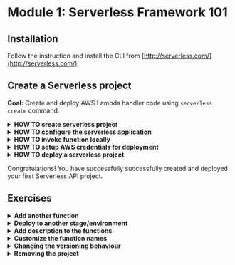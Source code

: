 # Module 1: Serverless Framework 101

## Installation

Follow the instruction and install the CLI from [http://serverless.com/](http://serverless.com/).

## Create a Serverless project

**Goal:** Create and deploy AWS Lambda handler code using `serverless create` command.

<details>
<summary><b>HOW TO create serverless project</b></summary><p>

1. Create a directory for your serverless project.

    ```
    mkdir hello-world
    cd hello-world
    ```

2. Initialise the project:
    
    `npm init`
    
    Name the project accordingly and you can accept the rest of the defaults.

3. Install the `Serverless` framework as dev dependency.

    `npm install --save-dev serverless`

    Add `sls` to npm scripts by editing your `package.json` so your `scripts` section looks like this:

    ```json
      "scripts": {
        "sls": "serverless"
      },
    ```
    
    Now you can run serverless using `npm run sls [-- <args>...]`

    The special option `--` is used to delimit the end of the options for `npm run` and pass all the arguments after the `--` directly to your script

    > _Pro tip:_ Most examples gives steps to install and run Serverless Framework globally (allowing you to directly call `serverless` in your terminal). However, global package dependency will likely to cause issues in the future between two projects depending on different versions, especially when used by build and deploy steps on your CI.

4. Create nodejs Serverless project using one of the default templates:

    `npm run sls -- create --template aws-nodejs`

    See more information about `serverless create` command on [CLI documentation](https://serverless.com/framework/docs/providers/aws/cli-reference/create/) page.
</p></details>

<details>
<summary><b>HOW TO configure the serverless application</b></summary><p>

1. Modify the `serverless.yml` file, rename `service` to `hello-world-` followed by your name - e.g. `hello-world-yancui`.

2. Go to `handler.js`, and modify the response to:

```javascript
const response = {
    statusCode: 200,
    body: JSON.stringify({
        message: 'hello world'
    })
};
```

3. Modify the `serverless.yml` file, under `functions`, so that the definition for the `hello` function looks like this:

```json
hello:
    handler: handler.hello
    events:
        - http:
            path: /
            method: get
```

This maps an API Gateway endpoint as the event source for our Lambda function.

</p></details>

<details>
<summary><b>HOW TO invoke function locally</b></summary><p>

1. Run `invoke local` command:

    `npm run sls -- invoke local --function hello`

    See more information about `invoke local` command on [CLI documentation](https://serverless.com/framework/docs/providers/aws/cli-reference/invoke-local/) page.

2. Verify that the function returns the following output:

```json
{
    "statusCode": 200,
    "body": "{\"message\":\"hello world\"}"
}
```
</p></details>

<details>
<summary><b>HOW TO setup AWS credentials for deployment</b></summary><p>

1. Install the AWS CLI, by following the instructions [here](https://docs.aws.amazon.com/cli/latest/userguide/installing.html)

2. Configure the default profile to an admin AWS user on your account:

    `aws configure`

</p></details>

<details>
<summary><b>HOW TO deploy a serverless project</b></summary><p>

1. Run `deploy` command:

    `npm run sls -- deploy`

    See more information about `deploy` command on [CLI documentation](https://serverless.com/framework/docs/providers/aws/cli-reference/deploy/) page.

2. This creates an API in Amazon API Gateway. In the output you should see something like this:

```
endpoints:
  GET - https://xxxxx.execute-api.us-east-1.amazonaws.com/dev/
```

Curl the endpoint and see that it returns a 200 response, with the JSON payload:

```json
{
    "message": "hello world"
}
```
</p></details>

Congratulations! You have successfully successfully created and deployed your first Serverless API project.

## Exercises

<details>
<summary><b>Add another function</b></summary><p>

1. Modify the `serverless.yml` file and add another function under the `functions` section.

2. Map the function to another `GET` HTTP endpoint

3. Deploy and curl the new endpoint

</p></details>

<details>
<summary><b>Deploy to another stage/environment</b></summary><p>

1. Deploy the project to a `test` stage (aka environment) with `npm sls -- deploy --stage test`

2. Go to API Gateway console to see that another API has been created for the `test` stage

3. Go to the Lambda console to see the functions that been created for the `test` stage

4. Note the naming conventino the Serverless framework applies to both functions and APIs

</p></details>

<details>
<summary><b>Add description to the functions</b></summary><p>

1. Consult the [Serverless framework docs](https://serverless.com/framework/docs/providers/aws/guide/serverless.yml/) to see all the different configuration options available

2. Modify the `serverless.yml` and add descriptions to the functions

3. Deploy the functions with `npm sls -- deploy`

4. Go to the Lambda console to see the functions have been updated with descriptions

</p></details>

<details>
<summary><b>Customize the function names</b></summary><p>

The Serverless framework enforces a naming convention, but you can override the convention.

1. Consult the [Serverless framework docs](https://serverless.com/framework/docs/providers/aws/guide/serverless.yml/) to see how you can override function names

2. Deploy the functions with `npm sls -- deploy`

3. Go to the Lambda console to see the functions have been renamed

</p></details>

<details>
<summary><b>Changing the versioning behaviour</b></summary><p>

By default, the Serverless framework would publish a new version of your function with every deployment. But, you can customize this behaviour too. 

> _Pro tip:_ For non-production environments, where we're not concerned with rollbacks it's best to disable this default behaviour. Lambda has a default regional limit (**hard limit**) of 75GB of deployment artifacts. Which is why you should disable this behaviour, otherwise you'll likely reach the limit, unless you implement a mechanism for periodically cleaning up old versions.

1. Go to the Lambda console to see what's the latest version number for the functions you have been deploying and updating.

2. Set the `provider.versionFunctions` attribute to `false`:

```yml
provider:
  name: aws
  versionFunctions: false
```

3. Make a small change to the function (e.g. change the `message` in the `response`)

4. Deploy with `npm sls -- deploy`

5. Go to the Lambda console to see if the version number is incremented

6. Repeat this exercise a few times to see if the version number stays the same

</p></details>

<details>
<summary><b>Removing the project</b></summary><p>

1. Delete the deployed functions and APIs with `sls remove`

2. Go to the Lambda console to see the deployed functions are deleted

3. Go to the API Gateway console to see the deployed APIs are deleted

4. Go to the IAM console to see the IAM execution roles for the functions are deleted

5. Go to the CloudFormation console to see the CloudFormation stacks are deleted

</p></details>